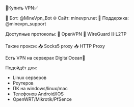 🤑Купить VPN✅

🤖 Бот: @MineVpn_Bot
🌐 Сайт: minevpn.net
👤 Поддержка: @minevpn_support

Доступные протоколы:
🎾 OpenVPN
🔮 WireGuard
⛓️ L2TP

Также прокси:
📥 Socks5 proxy
📥 HTTP Proxy

Есть VPN на серверах DigitalOcean🐳

Подойдёт для:
- Linux серверов
- Роутеров
- ПК на windows/linux/mac
- Телефонов Android/IOS
- OpenWRT/Mikrotik/PfSence
